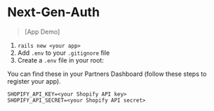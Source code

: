 # Next-Gen-Auth

> [App Demo]

1. `rails new <your app>`
2. Add `.env` to your `.gitignore` file
3. Create a `.env` file in your root:

You can find these in your Partners Dashboard (follow these steps to register your app).

```
SHOPIFY_API_KEY=<your Shopify API key>
SHOPIFY_API_SECRET=<your Shopify API secret>
```
